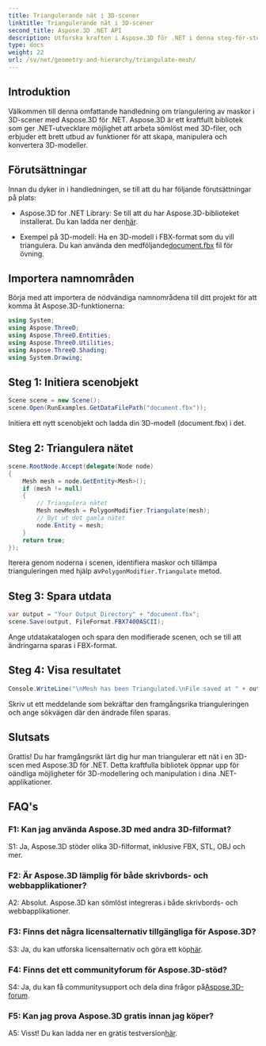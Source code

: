 ```yaml
---
title: Triangulerande nät i 3D-scener
linktitle: Triangulerande nät i 3D-scener
second_title: Aspose.3D .NET API
description: Utforska kraften i Aspose.3D för .NET i denna steg-för-steg-guide. Lär dig hur du enkelt triangulerar 3D-nät för förbättrad modellering.
type: docs
weight: 22
url: /sv/net/geometry-and-hierarchy/triangulate-mesh/
---
```

## Introduktion

Välkommen till denna omfattande handledning om triangulering av maskor i 3D-scener med Aspose.3D för .NET. Aspose.3D är ett kraftfullt bibliotek som ger .NET-utvecklare möjlighet att arbeta sömlöst med 3D-filer, och erbjuder ett brett utbud av funktioner för att skapa, manipulera och konvertera 3D-modeller.

## Förutsättningar

Innan du dyker in i handledningen, se till att du har följande förutsättningar på plats:

- Aspose.3D for .NET Library: Se till att du har Aspose.3D-biblioteket installerat. Du kan ladda ner den[här](https://releases.aspose.com/3d/net/).

- Exempel på 3D-modell: Ha en 3D-modell i FBX-format som du vill triangulera. Du kan använda den medföljande[document.fbx](https://reference.aspose.com/3d/net/) fil för övning.

## Importera namnområden

Börja med att importera de nödvändiga namnområdena till ditt projekt för att komma åt Aspose.3D-funktionerna:

```csharp
using System;
using Aspose.ThreeD;
using Aspose.ThreeD.Entities;
using Aspose.ThreeD.Utilities;
using Aspose.ThreeD.Shading;
using System.Drawing;
```

## Steg 1: Initiera scenobjekt

```csharp
Scene scene = new Scene();
scene.Open(RunExamples.GetDataFilePath("document.fbx"));
```

Initiera ett nytt scenobjekt och ladda din 3D-modell (document.fbx) i det.

## Steg 2: Triangulera nätet

```csharp
scene.RootNode.Accept(delegate(Node node)
{
    Mesh mesh = node.GetEntity<Mesh>();
    if (mesh != null)
    {
        // Triangulera nätet
        Mesh newMesh = PolygonModifier.Triangulate(mesh);
        // Byt ut det gamla nätet
        node.Entity = mesh;
    }
    return true;
});
```

 Iterera genom noderna i scenen, identifiera maskor och tillämpa trianguleringen med hjälp av`PolygonModifier.Triangulate` metod.

## Steg 3: Spara utdata

```csharp
var output = "Your Output Directory" + "document.fbx";
scene.Save(output, FileFormat.FBX7400ASCII);
```

Ange utdatakatalogen och spara den modifierade scenen, och se till att ändringarna sparas i FBX-format.

## Steg 4: Visa resultatet

```csharp
Console.WriteLine("\nMesh has been Triangulated.\nFile saved at " + output);
```

Skriv ut ett meddelande som bekräftar den framgångsrika trianguleringen och ange sökvägen där den ändrade filen sparas.

## Slutsats

Grattis! Du har framgångsrikt lärt dig hur man triangulerar ett nät i en 3D-scen med Aspose.3D för .NET. Detta kraftfulla bibliotek öppnar upp för oändliga möjligheter för 3D-modellering och manipulation i dina .NET-applikationer.

## FAQ's

### F1: Kan jag använda Aspose.3D med andra 3D-filformat?

S1: Ja, Aspose.3D stöder olika 3D-filformat, inklusive FBX, STL, OBJ och mer.

### F2: Är Aspose.3D lämplig för både skrivbords- och webbapplikationer?

A2: Absolut. Aspose.3D kan sömlöst integreras i både skrivbords- och webbapplikationer.

### F3: Finns det några licensalternativ tillgängliga för Aspose.3D?

 S3: Ja, du kan utforska licensalternativ och göra ett köp[här](https://purchase.aspose.com/buy).

### F4: Finns det ett communityforum för Aspose.3D-stöd?

 S4: Ja, du kan få communitysupport och dela dina frågor på[Aspose.3D-forum](https://forum.aspose.com/c/3d/18).

### F5: Kan jag prova Aspose.3D gratis innan jag köper?

 A5: Visst! Du kan ladda ner en gratis testversion[här](https://releases.aspose.com/).
